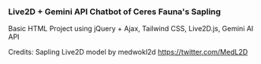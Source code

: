 ### Live2D + Gemini API Chatbot of Ceres Fauna's Sapling
Basic HTML Project using jQuery + Ajax, Tailwind CSS, Live2D.js, Gemini AI API

Credits:
Sapling Live2D model by medwokl2d
https://twitter.com/MedL2D

